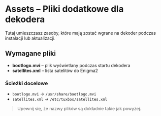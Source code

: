 # Assets – Pliki dodatkowe dla dekodera

Tutaj umieszczasz zasoby, które mają zostać wgrane na dekoder podczas instalacji lub aktualizacji.

## Wymagane pliki
- **bootlogo.mvi** – plik wyświetlany podczas startu dekodera
- **satellites.xml** – lista satelitów do Enigma2

### Ścieżki docelowe
- `bootlogo.mvi` → `/usr/share/bootlogo.mvi`
- `satellites.xml` → `/etc/tuxbox/satellites.xml`

> Upewnij się, że nazwy plików są dokładnie takie jak powyżej.
